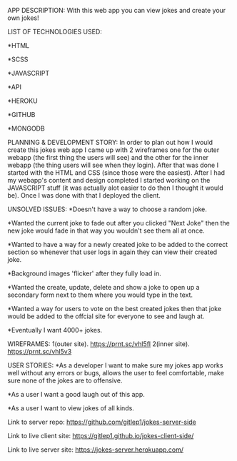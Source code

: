 APP DESCRIPTION:
  With this web app you can view jokes and create your own jokes!

LIST OF TECHNOLOGIES USED:

  *HTML

  *SCSS

  *JAVASCRIPT

  *API

  *HEROKU

  *GITHUB

  *MONGODB

PLANNING & DEVELOPMENT STORY:
  In order to plan out how I would create this jokes web app I came up with 2 wireframes one for the outer webapp (the first thing the users will see) and the other for the inner webapp (the thing users will see when they login).
  After that was done I started with the HTML and CSS (since those were the easiest). After I had my webapp's content and design completed I started working on the JAVASCRIPT stuff (it was actually alot easier to do then I thought it would be).
  Once I was done with that I deployed the client.

UNSOLVED ISSUES:
  *Doesn't have a way to choose a random joke.

  *Wanted the current joke to fade out after you clicked "Next Joke" then the new joke would fade in that way you wouldn't see them all at once.

  *Wanted to have a way for a newly created joke to be added to the correct section so whenever that user logs in again they can view their created joke.

  *Background images 'flicker' after they fully load in.

  *Wanted the create, update, delete and show a joke to open up a secondary form next to them where you would type in the text.

  *Wanted a way for users to vote on the best created jokes then that joke would be added to the offcial site for everyone to see and laugh at.

  *Eventually I want 4000+ jokes.

WIREFRAMES:
  1(outer site). https://prnt.sc/vhl5fl
  2(inner site). https://prnt.sc/vhl5v3

USER STORIES:
  *As a developer I want to make sure my jokes app works well without any errors or bugs, allows the user to feel comfortable, make sure none of the jokes are to offensive.

  *As a user I want a good laugh out of this app.

  *As a user I want to view jokes of all kinds.

  Link to server repo:
    https://github.com/gitlep1/jokes-server-side

  Link to live client site:
    https://gitlep1.github.io/jokes-client-side/

  Link to live server site:
    https://jokes-server.herokuapp.com/